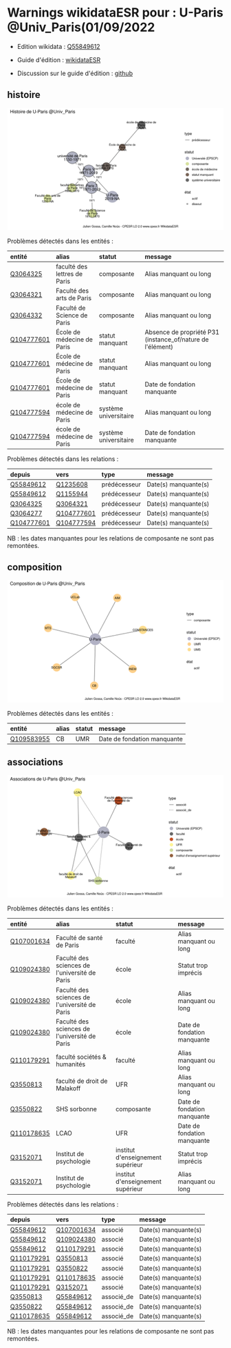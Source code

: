 Warnings wikidataESR pour : U-Paris @Univ_Paris(01/09/2022
================

- Edition wikidata : [Q55849612](https://www.wikidata.org/wiki/Q55849612)
- Guide d'édition : [wikidataESR](https://github.com/cpesr/wikidataESR/)

- Discussion sur le guide d'édition : [github](https://github.com/cpesr/wikidataESR/issues)



## histoire 

![Graphique non généré](Q55849612-histoire.png) 

Problèmes détectés dans les entités :

|entité                                                 |alias                        |statut                |message                                                    |
|:------------------------------------------------------|:----------------------------|:---------------------|:----------------------------------------------------------|
|[Q3064325](https://www.wikidata.org/wiki/Q3064325)     |faculté des lettres de Paris |composante            |Alias manquant ou long                                     |
|[Q3064321](https://www.wikidata.org/wiki/Q3064321)     |Faculté des arts de Paris    |composante            |Alias manquant ou long                                     |
|[Q3064332](https://www.wikidata.org/wiki/Q3064332)     |Faculté de Science de Paris  |composante            |Alias manquant ou long                                     |
|[Q104777601](https://www.wikidata.org/wiki/Q104777601) |École de médecine de Paris   |statut manquant       |Absence de propriété P31 (instance_of/nature de l'élément) |
|[Q104777601](https://www.wikidata.org/wiki/Q104777601) |École de médecine de Paris   |statut manquant       |Alias manquant ou long                                     |
|[Q104777601](https://www.wikidata.org/wiki/Q104777601) |École de médecine de Paris   |statut manquant       |Date de fondation manquante                                |
|[Q104777594](https://www.wikidata.org/wiki/Q104777594) |école de médecine de Paris   |système universitaire |Alias manquant ou long                                     |
|[Q104777594](https://www.wikidata.org/wiki/Q104777594) |école de médecine de Paris   |système universitaire |Date de fondation manquante                                |

Problèmes détectés dans les relations :

|depuis                                                 |vers                                                   |type         |message              |
|:------------------------------------------------------|:------------------------------------------------------|:------------|:--------------------|
|[Q55849612](https://www.wikidata.org/wiki/Q55849612)   |[Q1235608](https://www.wikidata.org/wiki/Q1235608)     |prédécesseur |Date(s) manquante(s) |
|[Q55849612](https://www.wikidata.org/wiki/Q55849612)   |[Q1155944](https://www.wikidata.org/wiki/Q1155944)     |prédécesseur |Date(s) manquante(s) |
|[Q3064325](https://www.wikidata.org/wiki/Q3064325)     |[Q3064321](https://www.wikidata.org/wiki/Q3064321)     |prédécesseur |Date(s) manquante(s) |
|[Q3064277](https://www.wikidata.org/wiki/Q3064277)     |[Q104777601](https://www.wikidata.org/wiki/Q104777601) |prédécesseur |Date(s) manquante(s) |
|[Q104777601](https://www.wikidata.org/wiki/Q104777601) |[Q104777594](https://www.wikidata.org/wiki/Q104777594) |prédécesseur |Date(s) manquante(s) |

NB : les dates manquantes pour les relations de composante ne sont pas remontées. 



## composition 

![Graphique non généré](Q55849612-composition.png) 

Problèmes détectés dans les entités :

|entité                                                 |alias |statut |message                     |
|:------------------------------------------------------|:-----|:------|:---------------------------|
|[Q109583955](https://www.wikidata.org/wiki/Q109583955) |CB    |UMR    |Date de fondation manquante |

 



## associations 

![Graphique non généré](Q55849612-associations.png) 

Problèmes détectés dans les entités :

|entité                                                 |alias                                         |statut                            |message                     |
|:------------------------------------------------------|:---------------------------------------------|:---------------------------------|:---------------------------|
|[Q107001634](https://www.wikidata.org/wiki/Q107001634) |Faculté de santé de Paris                     |faculté                           |Alias manquant ou long      |
|[Q109024380](https://www.wikidata.org/wiki/Q109024380) |Faculté des sciences de l'université de Paris |école                             |Statut trop imprécis        |
|[Q109024380](https://www.wikidata.org/wiki/Q109024380) |Faculté des sciences de l'université de Paris |école                             |Alias manquant ou long      |
|[Q109024380](https://www.wikidata.org/wiki/Q109024380) |Faculté des sciences de l'université de Paris |école                             |Date de fondation manquante |
|[Q110179291](https://www.wikidata.org/wiki/Q110179291) |faculté sociétés & humanités                  |faculté                           |Alias manquant ou long      |
|[Q3550813](https://www.wikidata.org/wiki/Q3550813)     |faculté de droit de Malakoff                  |UFR                               |Alias manquant ou long      |
|[Q3550822](https://www.wikidata.org/wiki/Q3550822)     |SHS sorbonne                                  |composante                        |Date de fondation manquante |
|[Q110178635](https://www.wikidata.org/wiki/Q110178635) |LCAO                                          |UFR                               |Date de fondation manquante |
|[Q3152071](https://www.wikidata.org/wiki/Q3152071)     |Institut de psychologie                       |institut d'enseignement supérieur |Statut trop imprécis        |
|[Q3152071](https://www.wikidata.org/wiki/Q3152071)     |Institut de psychologie                       |institut d'enseignement supérieur |Alias manquant ou long      |

Problèmes détectés dans les relations :

|depuis                                                 |vers                                                   |type       |message              |
|:------------------------------------------------------|:------------------------------------------------------|:----------|:--------------------|
|[Q55849612](https://www.wikidata.org/wiki/Q55849612)   |[Q107001634](https://www.wikidata.org/wiki/Q107001634) |associé    |Date(s) manquante(s) |
|[Q55849612](https://www.wikidata.org/wiki/Q55849612)   |[Q109024380](https://www.wikidata.org/wiki/Q109024380) |associé    |Date(s) manquante(s) |
|[Q55849612](https://www.wikidata.org/wiki/Q55849612)   |[Q110179291](https://www.wikidata.org/wiki/Q110179291) |associé    |Date(s) manquante(s) |
|[Q110179291](https://www.wikidata.org/wiki/Q110179291) |[Q3550813](https://www.wikidata.org/wiki/Q3550813)     |associé    |Date(s) manquante(s) |
|[Q110179291](https://www.wikidata.org/wiki/Q110179291) |[Q3550822](https://www.wikidata.org/wiki/Q3550822)     |associé    |Date(s) manquante(s) |
|[Q110179291](https://www.wikidata.org/wiki/Q110179291) |[Q110178635](https://www.wikidata.org/wiki/Q110178635) |associé    |Date(s) manquante(s) |
|[Q110179291](https://www.wikidata.org/wiki/Q110179291) |[Q3152071](https://www.wikidata.org/wiki/Q3152071)     |associé    |Date(s) manquante(s) |
|[Q3550813](https://www.wikidata.org/wiki/Q3550813)     |[Q55849612](https://www.wikidata.org/wiki/Q55849612)   |associé_de |Date(s) manquante(s) |
|[Q3550822](https://www.wikidata.org/wiki/Q3550822)     |[Q55849612](https://www.wikidata.org/wiki/Q55849612)   |associé_de |Date(s) manquante(s) |
|[Q110178635](https://www.wikidata.org/wiki/Q110178635) |[Q55849612](https://www.wikidata.org/wiki/Q55849612)   |associé_de |Date(s) manquante(s) |

NB : les dates manquantes pour les relations de composante ne sont pas remontées. 


